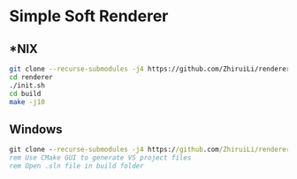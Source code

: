 # Simple Soft Renderer

## \*NIX

```bash
git clone --recurse-submodules -j4 https://github.com/ZhiruiLi/renderer.git
cd renderer
./init.sh
cd build
make -j10
```

## Windows

```bat
git clone --recurse-submodules -j4 https://github.com/ZhiruiLi/renderer.git
rem Use CMake GUI to generate VS project files
rem Open .sln file in build folder
```
